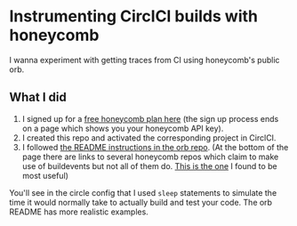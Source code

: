 # Instrumenting CirclCI builds with honeycomb

I wanna experiment with getting traces from CI using honeycomb's public orb.

## What I did

1. I signed up for a [free honeycomb plan here](https://ui.honeycomb.io/signup?utm_source=product-trial-page&utm_medium=get-started-cta-self&utm_campaign=trial) (the sign up process ends on a page which shows you your honeycomb API key).
2. I created this repo and activated the corresponding project in CirclCI.
3. I followed [the README instructions in the orb repo](https://github.com/honeycombio/buildevents-orb). (At the bottom of the page there are links to several honeycomb repos which claim to make use of buildevents but not all of them do. [This is the one](https://github.com/honeycombio/libhoney-go/blob/master/.circleci/config.yml) I found to be most useful)

You'll see in the circle config that I used `sleep` statements to simulate the time it would normally take to actually build and test your code. The orb README has more realistic examples.
